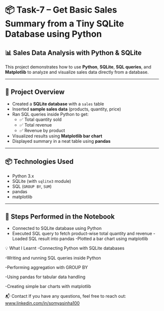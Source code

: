 # 📦 Task-7 – Get Basic Sales Summary from a Tiny SQLite Database using Python

## 📊 Sales Data Analysis with Python & SQLite

This project demonstrates how to use **Python**, **SQLite**, **SQL queries**, and **Matplotlib** to analyze and visualize sales data directly from a database.

---

## 📁 Project Overview

- Created a **SQLite database** with a `sales` table  
- Inserted **sample sales data** (products, quantity, price)  
- Ran SQL queries inside Python to get:
  - ✅ Total quantity sold
  - ✅ Total revenue
  - ✅ Revenue by product
- Visualized results using **Matplotlib bar chart**
- Displayed summary in a neat table using **pandas**

---

## 📦 Technologies Used

- Python 3.x  
- SQLite (with `sqlite3` module)  
- SQL (`GROUP BY`, `SUM`)  
- pandas  
- matplotlib  

---

## 📑 Steps Performed in the Notebook

- Connected to SQLite database using Python
- Executed SQL query to fetch product-wise total quantity and revenue
-Loaded SQL result into pandas
-Plotted a bar chart using matplotlib

💡 What I Learnt
-Connecting Python with SQLite databases

-Writing and running SQL queries inside Python

-Performing aggregation with GROUP BY

-Using pandas for tabular data handling

-Creating simple bar charts with matplotlib

📬 Contact
If you have any questions, feel free to reach out:
www.linkedin.com/in/somyasinha100

